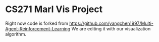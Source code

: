 # CS271 Marl Vis Project
Right now code is forked from https://github.com/yangchen1997/Multi-Agent-Reinforcement-Learning
We are editing it with our visualization algorithm.
